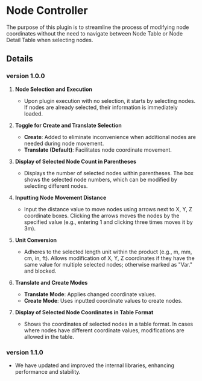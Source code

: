 # Node Controller

The purpose of this plugin is to streamline the process of modifying node coordinates without the need to navigate between Node Table or Node Detail Table when selecting nodes.

## Details

### version 1.0.0

1. **Node Selection and Execution**

   - Upon plugin execution with no selection, it starts by selecting nodes. If nodes are already selected, their information is immediately loaded.

2. **Toggle for Create and Translate Selection**

   - **Create**: Added to eliminate inconvenience when additional nodes are needed during node movement.
   - **Translate (Default)**: Facilitates node coordinate movement.

3. **Display of Selected Node Count in Parentheses**

   - Displays the number of selected nodes within parentheses. The box shows the selected node numbers, which can be modified by selecting different nodes.

4. **Inputting Node Movement Distance**

   - Input the distance value to move nodes using arrows next to X, Y, Z coordinate boxes. Clicking the arrows moves the nodes by the specified value (e.g., entering 1 and clicking three times moves it by 3m).

5. **Unit Conversion**

   - Adheres to the selected length unit within the product (e.g., m, mm, cm, in, ft). Allows modification of X, Y, Z coordinates if they have the same value for multiple selected nodes; otherwise marked as "Var." and blocked.

6. **Translate and Create Modes**

   - **Translate Mode**: Applies changed coordinate values.
   - **Create Mode**: Uses inputted coordinate values to create nodes.

7. **Display of Selected Node Coordinates in Table Format**
   - Shows the coordinates of selected nodes in a table format. In cases where nodes have different coordinate values, modifications are allowed in the table.

### version 1.1.0

- We have updated and improved the internal libraries, enhancing performance and stability.
